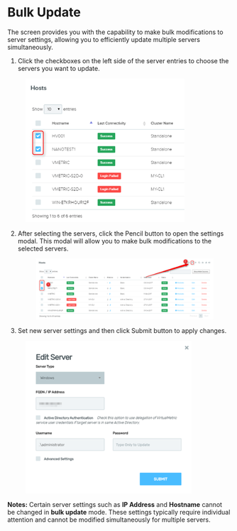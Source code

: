 # Bulk Update

The screen provides you with the capability to make bulk modifications to server settings, allowing you to efficiently update multiple servers simultaneously.

1. Click the checkboxes on the left side of the server entries to choose the servers you want to update.

<div align="left">

<figure><img src="../../../.gitbook/assets/image (549).png" alt="" width="359"><figcaption></figcaption></figure>

</div>

2.  After selecting the servers, click the Pencil button to open the settings modal. This modal will allow you to make bulk modifications to the selected servers.

    <div align="left">

    <figure><img src="../../../.gitbook/assets/image (550).png" alt=""><figcaption></figcaption></figure>

    </div>
3. Set new server settings and then click Submit button to apply changes.

<div align="left">

<figure><img src="../../../.gitbook/assets/image (551).png" alt="" width="375"><figcaption></figcaption></figure>

</div>

**Notes:** Certain server settings such as **IP Address** and **Hostname** cannot be changed in **bulk update** mode. These settings typically require individual attention and cannot be modified simultaneously for multiple servers.
